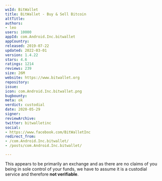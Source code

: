 ```yaml
---
wsId: BitWallet
title: BitWallet - Buy & Sell Bitcoin
altTitle: 
authors:
- leo
users: 10000
appId: com.Android.Inc.bitwallet
appCountry: 
released: 2019-07-22
updated: 2022-03-01
version: 1.4.22
stars: 4.6
ratings: 1214
reviews: 239
size: 26M
website: https://www.bitwallet.org
repository: 
issue: 
icon: com.Android.Inc.bitwallet.png
bugbounty: 
meta: ok
verdict: custodial
date: 2020-05-29
signer: 
reviewArchive: 
twitter: bitwalletinc
social:
- https://www.facebook.com/BitWalletInc
redirect_from:
- /com.Android.Inc.bitwallet/
- /posts/com.Android.Inc.bitwallet/

---
```


This appears to be primarily an exchange and as there are no claims of you being
in sole control of your funds, we have to assume it is a custodial service and
therefore **not verifiable**.
